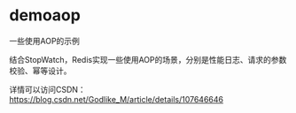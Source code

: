 # demoaop
一些使用AOP的示例

结合StopWatch，Redis实现一些使用AOP的场景，分别是性能日志、请求的参数校验、幂等设计。

详情可以访问CSDN：https://blog.csdn.net/Godlike_M/article/details/107646646
